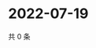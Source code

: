 # 2022-07-19

共 0 条

<!-- BEGIN WEIBO -->
<!-- 最后更新时间 Tue Jul 19 2022 06:15:47 GMT+0800 (China Standard Time) -->

<!-- END WEIBO -->
